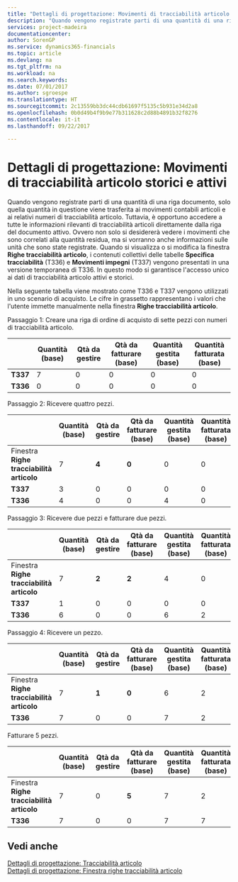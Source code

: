 ```yaml
---
title: "Dettagli di progettazione: Movimenti di tracciabilità articolo storici e attivi | Microsoft Docs"
description: "Quando vengono registrate parti di una quantità di una riga documento, solo quella quantità in questione viene trasferita ai movimenti contabili articoli e ai relativi numeri di tracciabilità articolo. Tuttavia, è opportuno accedere a tutte le informazioni rilevanti di tracciabilità articoli direttamente dalla riga del documento attivo. Ovvero non solo si desidererà vedere i movimenti che sono correlati alla quantità residua, ma si vorranno anche informazioni sulle unità che sono state registrate. Quando si visualizza o si modifica la finestra **Righe tracciabilità articolo**, i contenuti collettivi delle tabelle **Specifica tracciabilità** (T336) e **Movimenti impegni** (T337) vengono presentati in una versione temporanea di T336. In questo modo si garantisce l'accesso unico ai dati di tracciabilità articolo attivi e storici."
services: project-madeira
documentationcenter: 
author: SorenGP
ms.service: dynamics365-financials
ms.topic: article
ms.devlang: na
ms.tgt_pltfrm: na
ms.workload: na
ms.search.keywords: 
ms.date: 07/01/2017
ms.author: sgroespe
ms.translationtype: HT
ms.sourcegitcommit: 2c13559bb3dc44cdb61697f5135c5b931e34d2a8
ms.openlocfilehash: 0b0d49b4f9b9e77b311628c2d88b4891b32f8276
ms.contentlocale: it-it
ms.lasthandoff: 09/22/2017

---
```

# <a name="design-details-active-versus-historic-item-tracking-entries"></a>Dettagli di progettazione: Movimenti di tracciabilità articolo storici e attivi
Quando vengono registrate parti di una quantità di una riga documento, solo quella quantità in questione viene trasferita ai movimenti contabili articoli e ai relativi numeri di tracciabilità articolo. Tuttavia, è opportuno accedere a tutte le informazioni rilevanti di tracciabilità articoli direttamente dalla riga del documento attivo. Ovvero non solo si desidererà vedere i movimenti che sono correlati alla quantità residua, ma si vorranno anche informazioni sulle unità che sono state registrate. Quando si visualizza o si modifica la finestra **Righe tracciabilità articolo**, i contenuti collettivi delle tabelle **Specifica tracciabilità** (T336) e **Movimenti impegni** (T337) vengono presentati in una versione temporanea di T336. In questo modo si garantisce l'accesso unico ai dati di tracciabilità articolo attivi e storici.  

 Nella seguente tabella viene mostrato come T336 e T337 vengono utilizzati in uno scenario di acquisto. Le cifre in grassetto rappresentano i valori che l'utente immette manualmente nella finestra **Righe tracciabilità articolo**.  

 Passaggio 1: Creare una riga di ordine di acquisto di sette pezzi con numeri di tracciabilità articolo.  

||**Quantità (base)**|**Qtà da gestire**|**Qtà da fatturare (base)**|**Quantità gestita (base)**|**Quantità fatturata (base)**|  
|-|----------------------------------------------|--------------------------------------------|------------------------------------------------------|-------------------------------------------------------|--------------------------------------------------------|  
|**T337**|7|0|0|0|0|  
|**T336**|0|0|0|0|0|  

 Passaggio 2: Ricevere quattro pezzi.  

||**Quantità (base)**|**Qtà da gestire**|**Qtà da fatturare (base)**|**Quantità gestita (base)**|**Quantità fatturata (base)**|  
|-|----------------------------------------------|--------------------------------------------|------------------------------------------------------|-------------------------------------------------------|--------------------------------------------------------|  
|Finestra **Righe tracciabilità articolo**|7|**4**|**0**|0|0|  
|**T337**|3|0|0|0|0|  
|**T336**|4|0|0|4|0|  

 Passaggio 3: Ricevere due pezzi e fatturare due pezzi.  

||**Quantità (base)**|**Qtà da gestire**|**Qtà da fatturare (base)**|**Quantità gestita (base)**|**Quantità fatturata (base)**|  
|-|----------------------------------------------|--------------------------------------------|------------------------------------------------------|-------------------------------------------------------|--------------------------------------------------------|  
|Finestra **Righe tracciabilità articolo**|7|**2**|**2**|4|0|  
|**T337**|1|0|0|0|0|  
|**T336**|6|0|0|6|2|  

 Passaggio 4: Ricevere un pezzo.  

||**Quantità (base)**|**Qtà da gestire**|**Qtà da fatturare (base)**|**Quantità gestita (base)**|**Quantità fatturata (base)**|  
|-|----------------------------------------------|--------------------------------------------|------------------------------------------------------|-------------------------------------------------------|--------------------------------------------------------|  
|Finestra **Righe tracciabilità articolo**|7|**1**|**0**|6|2|  
|**T336**|7|0|0|7|2|  

 Fatturare 5 pezzi.  

||**Quantità (base)**|**Qtà da gestire**|**Qtà da fatturare (base)**|**Quantità gestita (base)**|**Quantità fatturata (base)**|  
|-|----------------------------------------------|--------------------------------------------|------------------------------------------------------|-------------------------------------------------------|--------------------------------------------------------|  
|Finestra **Righe tracciabilità articolo**|7|0|**5**|7|2|  
|**T336**|7|0|0|7|7|  

## <a name="see-also"></a>Vedi anche  
 [Dettagli di progettazione: Tracciabilità articolo](design-details-item-tracking.md)   
 [Dettagli di progettazione: Finestra righe tracciabilità articolo](design-details-item-tracking-lines-window.md)

